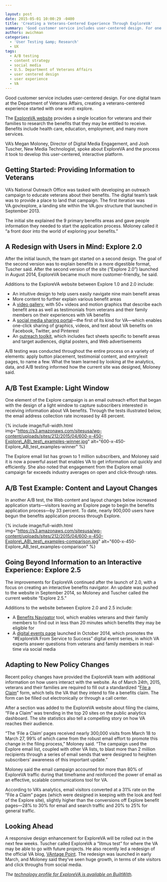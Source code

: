 ```yaml
---

layout: post
date: 2015-05-01 10:00:29 -0400
title: 'Creating a Veterans-Centered Experience Through ExploreVA'
summary: 'Good customer service includes user-centered design. For one digital team at the Department of Veterans Affairs, creating a veterans-centered experience started with one word\: explore. The ExploreVA website provides a single location for veterans and their families to research the benefits that they may be entitled to receive. Benefits include health care, education, employment, and'
authors: awichman
categories:
  - 'User Testing &amp; Research'
  - UX
tags:
  - A/B testing
  - content strategy
  - social media
  - U.S. Department of Veterans Affairs
  - user centered design
  - user experience
  - VA
---
```


Good customer service includes user-centered design. For one digital team at the Department of Veterans Affairs, creating a veterans-centered experience started with one word: explore.

The [ExploreVA website](http://explore.va.gov/) provides a single location for veterans and their families to research the benefits that they may be entitled to receive. Benefits include health care, education, employment, and many more services.

VA’s Megan Moloney, Director of Digital Media Engagement, and Josh Tuscher, New Media Technologist, spoke about ExploreVA and the process it took to develop this user-centered, interactive platform.

## Getting Started: Providing Information to Veterans

VA’s National Outreach Office was tasked with developing an outreach campaign to educate veterans about their benefits. The digital team’s task was to provide a place to land that campaign. The first iteration was VA.gov/explore, a landing site within the VA.gov structure that launched in September 2013.

The initial site explained the 9 primary benefits areas and gave people information they needed to start the application process. Moloney called it “a front door into the world of exploring your benefits.”

## A Redesign with Users in Mind: Explore 2.0

After the initial launch, the team got started on a second design. The goal of the second version was to explain benefits in a more digestible format, Tuscher said. After the second version of the site (“Explore 2.0”) launched in August 2014, ExploreVA became much more customer-friendly, he said.

Additions to the ExploreVA website between Explore 1.0 and 2.0 include:

  * An intuitive design to help users easily navigate nine main benefit areas
  * More content to further explain various benefit areas
  * A [video gallery](http://explore.va.gov/video-gallery), with 50+ videos and motion graphics that describe each benefit area as well as testimonials from veterans and their family members on their experiences with VA benefits
  * A [social media sharing portal](http://explore.va.gov/outreach-sharing)—the first of its kind for VA—which enables one-click sharing of graphics, videos, and text about VA benefits on Facebook, Twitter, and Pinterest
  * An [outreach toolkit](http://explore.va.gov/outreach-materials), which includes fact sheets specific to benefit areas and target audiences, digital posters, and Web advertisements

A/B testing was conducted throughout the entire process on a variety of elements: apply button placement, testimonial content, and entry/exit pages, to name a few. What the team learned by looking at the analytics, data, and A/B testing informed how the current site was designed, Moloney said.

## A/B Test Example: Light Window

One element of the Explore campaign is an email outreach effort that began with the design of a light window to capture subscribers interested in receiving information about VA benefits. Through the tests illustrated below, the email address collection rate increased by 48 percent.


{% include image/full-width.html img="https://s3.amazonaws.com/sitesusa/wp-content/uploads/sites/212/2015/04/600-x-450-Explore\_AB\_test\_examples-winner.jpg" alt="600-x-450-Explore\_AB\_test\_examples-winner" %}

The Explore email list has grown to 1 million subscribers, and Moloney said it is now a powerful asset that enables VA to get information out quickly and efficiently. She also noted that engagement from the Explore email campaign far exceeds industry averages on open and click-through rates.

## A/B Test Example: Content and Layout Changes

In another A/B test, the Web content and layout changes below increased application starts—visitors leaving an Explore page to begin the benefits application process—by 33 percent. To date, nearly 900,000 users have begun the benefits application process through Explore.


{% include image/full-width.html img="https://s3.amazonaws.com/sitesusa/wp-content/uploads/sites/212/2015/04/600-x-450-Explore\_AB\_test\_examples-comparison.jpg" alt="600-x-450-Explore\_AB\_test\_examples-comparison" %}

## Going Beyond Information to an Interactive Experience: Explore 2.5

The improvements for ExploreVA continued after the launch of 2.0, with a focus on creating an interactive benefits navigator. An update was pushed to the website in September 2014, so Moloney and Tuscher called the current website “Explore 2.5.”

Additions to the website between Explore 2.0 and 2.5 include:

  * A [Benefits Navigator](http://explore.va.gov/benefits-navigator) tool, which enables veterans and their family members to find out in less than 20 minutes which benefits they may be eligible for
  * A  [digital events page](http://explore.va.gov/events) launched in October 2014, which promotes the “#ExploreVA From Service to Success” digital event series, in which VA experts answer questions from veterans and family members in real-time via social media

## Adapting to New Policy Changes

Recent policy changes have provided the ExploreVA team with additional information on how users interact with the website. As of March 24th, 2015, veterans and their families are required to fill out a standardized “[File a Claim](http://explore.va.gov/file-claim)” form, which tells the VA that they intend to file a benefits claim. The form can be filled out electronically or through a call center.

After a section was added to the ExploreVA website about filing the claims, “File a Claim” was trending in the top 20 sites on the public analytics dashboard. The site statistics also tell a compelling story on how VA reaches their audience.

“The ‘File a Claim’ pages received nearly 300,000 visits from March 18 to March 27, 99% of which came from the robust email effort to promote this change in the filing process,” Moloney said. “The campaign used the Explore email list, coupled with other VA lists, to blast more than 2 million recipients through a series of email sends that were designed to heighten subscribers’ awareness of this important update.”

Moloney said the email campaign accounted for more than 80% of ExploreVA traffic during that timeframe and reinforced the power of email as an effective, scalable communications tool for VA.

According to VA’s analytics, email visitors converted at a 31% rate on the “File a Claim” pages (which were designed in keeping with the look and feel of the Explore site), slightly higher than the conversions off Explore benefit pages—28% to 30% for email and search traffic and 20% to 25% for general traffic.

## Looking Ahead

A responsive design enhancement for ExploreVA will be rolled out in the next few weeks. Tuscher called ExploreVA a “litmus test” for where the VA may be able to go with future projects. He also recently led a redesign of the official VA blog, [VAntage Point](http://www.blogs.va.gov/VAntage/). The redesign was launched in early March, and Moloney said they’ve seen huge growth, in terms of site visitors and click throughs from social media.

_The [technology profile for ExploreVA is available on BuiltWith](http://builtwith.com/explore.va.gov)._